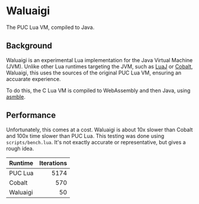 # Waluaigi
The PUC Lua VM, compiled to Java.

## Background
Waluaigi is an experimental Lua implementation for the Java Virtual Machine
(JVM). Unlike other Lua runtimes targeting the JVM, such as [LuaJ] or [Cobalt],
Waluaigi, this uses the sources of the original PUC Lua VM, ensuring an
accuarate experience.

To do this, the C Lua VM is compiled to WebAssembly and then Java, using
[asmble].

## Performance
Unfortunately, this comes at a cost. Waluaigi is about 10x slower than Cobalt
and 100x time slower than PUC Lua. This testing was done using
`scripts/bench.lua`. It's not exactly accurate or representative, but gives a
rough idea.

| Runtime  | Iterations |
|:---------|-----------:|
| PUC Lua  | 5174       |
| Cobalt   | 570        |
| Waluaigi | 50         |

[LuaJ]: https://github.com/luaj/luaj/
[Cobalt]: https://github.com/SquidDev/Cobalt
[asmble]: https://github.com/fluencelabs/asmble
